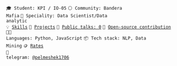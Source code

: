 <code>🎓 Student: KPI / IO-05</code>
<code>⚪ Community: Bandera Mafia</code>
<code>👷 Speciality: Data Scientist/Data analytic</code><br>
<code>💡 [Skills](SKILLS.md)</code>
<code>🧻 [Projects](PROJECTS.md)</code>
<code>📢 [Public talks: 0](TALKS.md)</code>
<code>👀 [Open-source contribution](CONTRIBUTION.md)</code><br>
<code>🧑‍💻 Languages: Python, JavaScript</code>
<code>📦 Tech stack: NLP, Data Mining</code>
<code>🪙 [Rates](RATES.md)</code><br>
<code>💬 telegram: [@pelmeshek1706](https://telegram.me/pelmeshek1706)</code>
